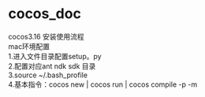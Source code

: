 # cocos_doc</br>
cocos3.16 安装使用流程</br>
mac环境配置</br>
1.进入文件目录配置setup。py</br>
2.配置对应ant ndk sdk 目录</br>
3.source ~/.bash_profile  
4.基本指令：cocos new | cocos run | cocos compile -p -m  

